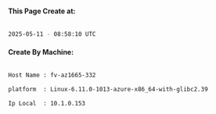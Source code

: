 
   
#### This Page Create at:

```bash

2025-05-11 - 08:58:10 UTC

```

#### Create By Machine:

```bash

Host Name : fv-az1665-332

platform  : Linux-6.11.0-1013-azure-x86_64-with-glibc2.39

Ip Local  : 10.1.0.153

```

